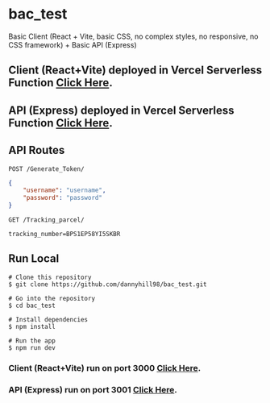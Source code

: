 # bac_test
Basic Client (React + Vite, basic CSS, no complex styles, no responsive, no CSS framework) + Basic API (Express)

## Client (React+Vite) deployed in Vercel Serverless Function [Click Here](https://bac-test-client.vercel.app/login).

## API (Express) deployed in Vercel Serverless Function [Click Here](https://bac-test-api.vercel.app/).

## API Routes 

`POST /Generate_Token/`
```json
{
    "username": "username",
    "password": "password" 
}
```


`GET /Tracking_parcel/`
```
tracking_number=BPS1EP58YI5SKBR
```

## Run Local
```
# Clone this repository
$ git clone https://github.com/dannyhill98/bac_test.git

# Go into the repository
$ cd bac_test

# Install dependencies
$ npm install

# Run the app
$ npm run dev

```

### Client (React+Vite) run on port 3000 [Click Here](http://localhost:3000).
### API (Express) run on port 3001 [Click Here](http://localhost:3001).

